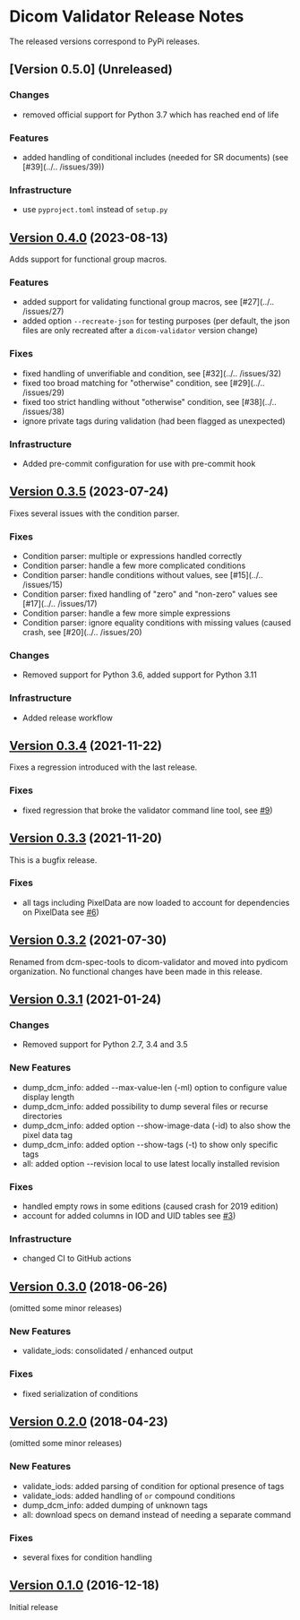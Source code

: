 # Dicom Validator Release Notes
The released versions correspond to PyPi releases.

## [Version 0.5.0] (Unreleased)

### Changes
* removed official support for Python 3.7 which has reached end of life

### Features
* added handling of conditional includes (needed for SR documents)
  (see [#39](../.. /issues/39))
### Infrastructure
*  use `pyproject.toml` instead of `setup.py`

## [Version 0.4.0](https://pypi.python.org/pypi/dicom-validator/0.4.0) (2023-08-13)
Adds support for functional group macros.

### Features
* added support for validating functional group macros, see [#27](../.. /issues/27)
* added option `--recreate-json` for testing purposes (per default, the json files are only
  recreated after a `dicom-validator` version change)

### Fixes
* fixed handling of unverifiable and condition, see [#32](../.. /issues/32)
* fixed too broad matching for "otherwise" condition, see [#29](../.. /issues/29)
* fixed too strict handling without "otherwise" condition, see [#38](../.. /issues/38)
* ignore private tags during validation (had been flagged as unexpected)

### Infrastructure
* Added pre-commit configuration for use with pre-commit hook

## [Version 0.3.5](https://pypi.python.org/pypi/dicom-validator/0.3.5) (2023-07-24)
Fixes several issues with the condition parser.

### Fixes
* Condition parser: multiple or expressions handled correctly
* Condition parser: handle a few more complicated conditions
* Condition parser: handle conditions without values,
  see [#15](../.. /issues/15)
* Condition parser: fixed handling of "zero" and "non-zero" values
  see [#17](../.. /issues/17)
* Condition parser: handle a few more simple expressions
* Condition parser: ignore equality conditions with missing values
  (caused crash, see [#20](../.. /issues/20)

### Changes
* Removed support for Python 3.6, added support for Python 3.11

### Infrastructure
* Added release workflow

## [Version 0.3.4](https://pypi.python.org/pypi/dicom-validator/0.3.4) (2021-11-22)
Fixes a regression introduced with the last release.

### Fixes
- fixed regression that broke the validator command line tool,
  see [#9](../../issues/9))

## [Version 0.3.3](https://pypi.python.org/pypi/dicom-validator/0.3.3) (2021-11-20)
This is a bugfix release.

### Fixes
- all tags including PixelData are now loaded to account for dependencies on PixelData
  see [#6](../../issues/6))

## [Version 0.3.2](https://pypi.python.org/pypi/dicom-validator/0.3.2) (2021-07-30)
Renamed from dcm-spec-tools to dicom-validator and moved into pydicom organization.
No functional changes have been made in this release.

## [Version 0.3.1](https://pypi.org/project/dcm-spec-tools/0.3.1) (2021-01-24)

### Changes
* Removed support for Python 2.7, 3.4 and 3.5

### New Features
* dump_dcm_info: added --max-value-len (-ml) option to configure value display length
* dump_dcm_info: added possibility to dump several files or recurse directories
* dump_dcm_info: added option --show-image-data (-id) to also show the pixel data tag
* dump_dcm_info: added option --show-tags (-t) to show only specific tags
* all: added option --revision local to use latest locally installed revision

### Fixes
* handled empty rows in some editions (caused crash for 2019 edition)
* account for added columns in IOD and UID tables see [#3](../../issues/3))

### Infrastructure
* changed CI to GitHub actions

## [Version 0.3.0](https://pypi.org/project/dcm-spec-tools/0.3.0) (2018-06-26)
(omitted some minor releases)

### New Features
* validate_iods: consolidated / enhanced output

### Fixes
* fixed serialization of conditions

## [Version 0.2.0](https://pypi.org/project/dcm-spec-tools/0.2.0) (2018-04-23)
(omitted some minor releases)

### New Features
* validate_iods: added parsing of condition for optional presence of tags
* validate_iods: added handling of `or` compound conditions
* dump_dcm_info: added dumping of unknown tags
* all: download specs on demand instead of needing a separate command

### Fixes
* several fixes for condition handling

## [Version 0.1.0](https://pypi.org/project/dcm-spec-tools/0.1.0) (2016-12-18)
Initial release
